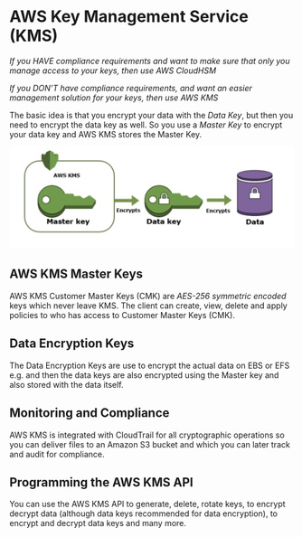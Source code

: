 # AWS Key Management Service (KMS)

*If you HAVE compliance requirements and want to make sure that only you manage access to your keys, then use AWS CloudHSM*

*If you DON'T have compliance requirements, and want an easier management solution for your keys, then use AWS KMS*

The basic idea is that you encrypt your data with the *Data Key*, but then you need to encrypt the data key as well. So you use a *Master Key* to encrypt your data key and AWS KMS stores the Master Key.

![stack Overflow](https://github.com/uashraf1981/AWS/blob/master/AWS-KMS/Master%20Key.png)

AWS KMS Master Keys
-------------------
AWS KMS Customer Master Keys (CMK) are *AES-256* *symmetric encoded* keys which never leave KMS. The client can create, view, delete and apply policies to who has access to Customer Master Keys (CMK).

Data Encryption Keys
--------------------
The Data Encryption Keys are use to encrypt the actual data on EBS or EFS e.g. and then the data keys are also encrypted using the Master key and also stored with the data itself.

Monitoring and Compliance
-------------------------
AWS KMS is integrated with CloudTrail for all cryptographic operations so you can deliver files to an Amazon S3 bucket and  which you can later track and audit for compliance.

Programming the AWS KMS API
---------------------------
You can use the AWS KMS API to generate, delete, rotate keys, to encrypt decrypt data (although data keys recommended for data encryption), to encrypt and decrypt data keys and many more.

